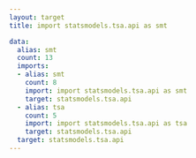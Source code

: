 ```yaml
---
layout: target
title: import statsmodels.tsa.api as smt

data:
  alias: smt
  count: 13
  imports:
  - alias: smt
    count: 8
    import: import statsmodels.tsa.api as smt
    target: statsmodels.tsa.api
  - alias: tsa
    count: 5
    import: import statsmodels.tsa.api as tsa
    target: statsmodels.tsa.api
  target: statsmodels.tsa.api
---
```

